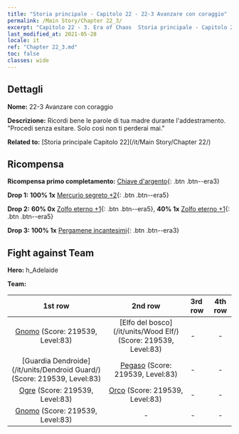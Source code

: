 ```yaml
---
title: "Storia principale - Capitolo 22 - 22-3 Avanzare con coraggio"
permalink: /Main Story/Chapter 22_3/
excerpt: "Capitolo 22 - 3. Era of Chaos  Storia principale - Capitolo 22_3. 22-3 Avanzare con coraggio"
last_modified_at: 2021-05-28
locale: it
ref: "Chapter 22_3.md"
toc: false
classes: wide
---
```


## Dettagli

 **Nome:** 22-3 Avanzare con coraggio

 **Descrizione:** Ricordi bene le parole di tua madre durante l'addestramento. \"Procedi senza esitare. Solo così non ti perderai mai.\"

 **Related to:** [Storia principale Capitolo 22](/it/Main Story/Chapter 22/)

## Ricompensa

 **Ricompensa primo completamento:** [Chiave d'argento](/ItemsIT/con_693/){: .btn .btn--era3}

 **Drop 1:** **100% 1x** [Mercurio segreto +2](/ItemsIT/mat_77/){: .btn .btn--era5}

 **Drop 2:** **60% 0x** [Zolfo eterno +1](/ItemsIT/mat_71/){: .btn .btn--era5}, **40% 1x** [Zolfo eterno +1](/ItemsIT/mat_71/){: .btn .btn--era5}

 **Drop 3:** **100% 1x** [Pergamene incantesimi](/ItemsIT/con_694/){: .btn .btn--era3}


## Fight against Team
 **Hero:** h_Adelaide

 **Team:**


  | 1st row | 2nd row | 3rd row | 4th row |
  |:----:|:----:|:----|:----:|
  | [Gnomo](/it/units/Dwarf/) (Score: 219539, Level:83)  | [Elfo del bosco](/it/units/Wood Elf/) (Score: 219539, Level:83)  | - | - |
  | [Guardia Dendroide](/it/units/Dendroid Guard/) (Score: 219539, Level:83)  | [Pegaso](/it/units/Pegasus/) (Score: 219539, Level:83)  | - | - |
  | [Ogre](/it/units/Ogre/) (Score: 219539, Level:83)  | [Orco](/it/units/Orc/) (Score: 219539, Level:83)  | - | - |
  | [Gnomo](/it/units/Dwarf/) (Score: 219539, Level:83)  | - | - | - |



